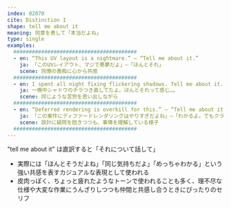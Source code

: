 ```yaml
---
index: 02070
cite: Distinction I
shape: tell me about it
meaning: 同意を表して「本当だよね」
type: single
examples:
  ########################################
  - en: “This UV layout is a nightmare.” — “Tell me about it.”
    ja: 「このUVレイアウト、マジで悪夢だよ」—「ほんとそれ」
    scene: 同僚の愚痴に心から共感
  ########################################
  - en: I spent all night fixing flickering shadows. Tell me about it...
    ja: 一晩中シャドウのチラつき直してたよ。ほんとそれって感じ…。
    scene: 同じような苦労を思い出しながら
  ########################################
  - en: “Deferred rendering is overkill for this.” — “Tell me about it. But the client insisted.”
    ja: 「この案件にディファードレンダリングはやりすぎだよね」—「わかるよ。でもクライアントがどうしてもって言うからさ」
    scene: 設計に疑問を抱きつつも、事情を理解している様子
  ########################################
---
```


"tell me about it" は直訳すると「それについて話して」

- 実際には「ほんとそうだよね」「同じ気持ちだよ」「めっちゃわかる」という強い共感を表すカジュアルな表現として使われる
- 皮肉っぽく、ちょっと疲れたようなトーンで使われることも多く、理不尽な仕様や大変な作業にうんざりしつつも仲間と共感し合うときにぴったりのセリフ

